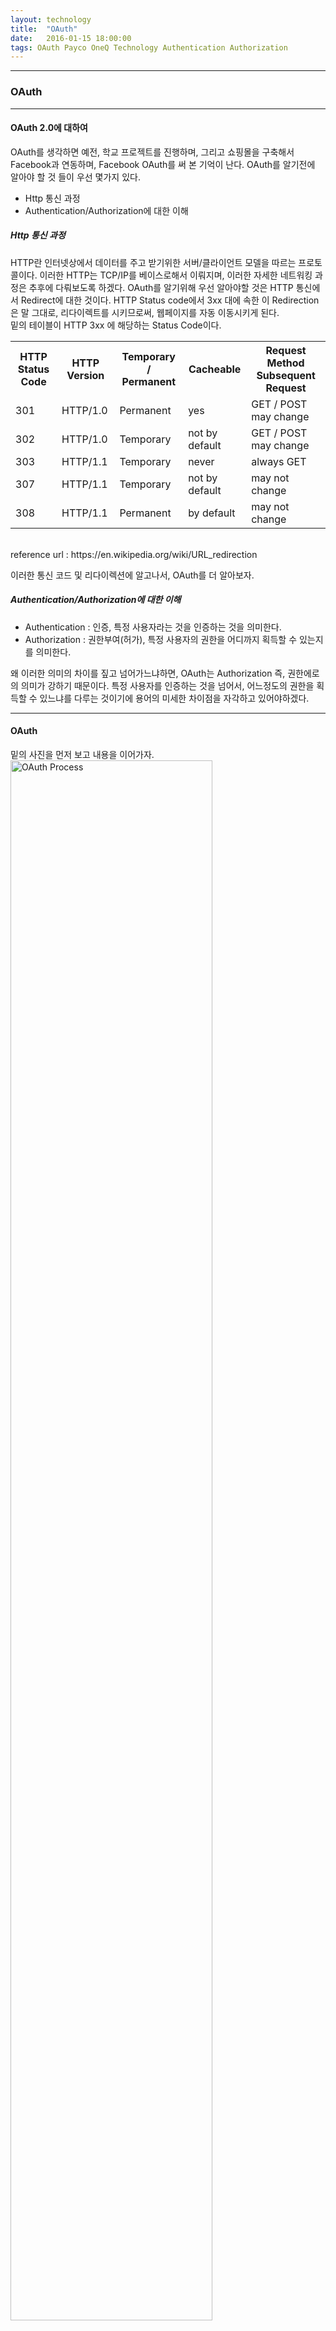 ```yaml
---
layout: technology
title:  "OAuth"
date:   2016-01-15 18:00:00
tags: OAuth Payco OneQ Technology Authentication Authorization
---
```

<html>
<head>

</head>
<body>
<hr/>
<h3>OAuth</h3>
<hr/>
<div>
<h4>OAuth 2.0에 대하여</h4>
OAuth를 생각하면 예전, 학교 프로젝트를 진행하며, 그리고 쇼핑몰을 구축해서 Facebook과 연동하며, Facebook OAuth를 써 본 기억이 난다. OAuth를 알기전에 알아야 할 것 들이 우선 몇가지 있다.
<ul>
<li>Http 통신 과정</li>
<li>Authentication/Authorization에 대한 이해</li>	
</ul>

<h5>Http 통신 과정</h5>
HTTP란 인터넷상에서 데이터를 주고 받기위한 서버/클라이언트 모델을 따르는 프로토콜이다. 이러한 HTTP는 TCP/IP를 베이스로해서 이뤄지며, 이러한 자세한 네트워킹 과정은 추후에 다뤄보도록 하겠다. OAuth를 알기위해 우선 알아야할 것은 HTTP 통신에서 Redirect에 대한 것이다. HTTP Status code에서 3xx 대에 속한 이 Redirection은 말 그대로, 리다이렉트를 시키므로써, 웹페이지를 자동 이동시키게 된다.
<br/> 밑의 테이블이 HTTP 3xx 에 해당하는 Status Code이다.
<table class="wikitable">
<tbody><tr>
<th>HTTP Status Code</th>
<th>HTTP Version</th>
<th>Temporary / Permanent</th>
<th>Cacheable</th>
<th>Request Method Subsequent Request</th>
</tr>
<tr>
<td>301</td>
<td>HTTP/1.0</td>
<td>Permanent</td>
<td>yes</td>
<td>GET / POST may change</td>
</tr>
<tr>
<td>302</td>
<td>HTTP/1.0</td>
<td>Temporary</td>
<td>not by default</td>
<td>GET / POST may change</td>
</tr>
<tr>
<td>303</td>
<td>HTTP/1.1</td>
<td>Temporary</td>
<td>never</td>
<td>always GET</td>
</tr>
<tr>
<td>307</td>
<td>HTTP/1.1</td>
<td>Temporary</td>
<td>not by default</td>
<td>may not change</td>
</tr>
<tr>
<td>308</td>
<td>HTTP/1.1</td>
<td>Permanent</td>
<td>by default</td>
<td>may not change</td>
</tr>
</tbody></table>
<br/>
reference url : https://en.wikipedia.org/wiki/URL_redirection

<p/>
이러한 통신 코드 및 리다이렉션에 알고나서, OAuth를 더 알아보자.



<h5>Authentication/Authorization에 대한 이해</h5>
<ul>
<li>Authentication : 인증, 특정 사용자라는 것을 인증하는 것을 의미한다.</li>
<li>Authorization : 권한부여(허가), 특정 사용자의 권한을 어디까지 획득할 수 있는지를 의미한다.</li>	
</ul>

<p/>
왜 이러한 의미의 차이를 짚고 넘어가느냐하면, OAuth는 Authorization 즉, 권한에로의 의미가 강하기 때문이다. 특정 사용자를 인증하는 것을 넘어서, 어느정도의 권한을 획득할 수 있느냐를 다루는 것이기에 용어의 미세한 차이점을 자각하고 있어야하겠다.

<hr/>

<h4>OAuth</h4>
밑의 사진을 먼저 보고 내용을 이어가자.
<img src="https://docs.oracle.com/cd/E39820_01/doc.11121/gateway_docs/content/images/oauth/oauth_web_server_flow.png" style="width:80%;" alt="OAuth Process"/>
<br/>
위의 그림을 보면, 사용자가 특정 서비스에 접속해서, 인증및권한획득을 요청할 때, 웹서버(APP)는 PAYCo와 같은 Authorization Server로의 리다이렉트를 브라우저에게 반환하게 된다. 브라우저는 해당 웹서버의 클라이언트 id값을 가지고서, Authorization Server에 가서, 로그인 페이지를 응답받게 되고, 사용자는 ID/PW를 입력하여, Authorization Server에 로그인 하게 된다. 해당 사용자의 인증이 완료되면, 권한획득 서버는 App서버로의 리다이렉트를 반환하며, App서버에서는 다시, Client ID와 Secret, 그리고 Random String 및 Code등을 Authorizatio서버로 요청하여, Access Token값을 받아오게 된다. App서버는 이러한 Access Token값을 바탕으로 유저에게 서비스해줄 정보(예를들면 프로필 사진등의 기본프로필, 친구목록 등)를 Authorization서버 및 Rsc server에게 요청하게 되고 반환 받은 값을 적절히 처리후, 사용자에게 렌더링하게 된다.

<p/>

reference url : http://earlybird.kr/1584
reference url : http://www.slideshare.net/tebica/oauth-api-13721761




<hr/>  
</div>


</body>
</html>